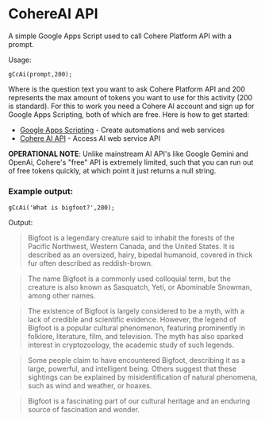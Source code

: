 # CohereAI API

A simple Google Apps Script used to call Cohere Platform API with a prompt. 

Usage:

`gCcAi(prompt,200);`

Where <prompt> is the question text you want to ask Cohere Platform API and 200 represents the max amount of tokens you want to use for this activity (200 is standard). For this to work you need a Cohere AI account and sign up for Google Apps Scripting, both of which are free. Here is how to get started:

- [Google Apps Scripting](https://www.google.com/script/start/) - Create automations and web services
- [Cohere AI API](https://cohere.com) - Access AI web service API

<B>OPERATIONAL NOTE</b>: Unlike mainstream AI API's like Google Gemini and OpenAi, Cohere's "free" API is extremely limited, such that you can run out of free tokens quickly, at which point it just returns a null string.

### Example output:

`gCcAi('What is bigfoot?',200);`

Output:

>Bigfoot is a legendary creature said to inhabit the forests of the Pacific Northwest, Western Canada, and the United States. It is described as an oversized, hairy, bipedal humanoid, covered in thick fur often described as reddish-brown.

>The name Bigfoot is a commonly used colloquial term, but the creature is also known as Sasquatch, Yeti, or Abominable Snowman, among other names.

>The existence of Bigfoot is largely considered to be a myth, with a lack of credible and scientific evidence. However, the legend of Bigfoot is a popular cultural phenomenon, featuring prominently in folklore, literature, film, and television. The myth has also sparked interest in cryptozoology, the academic study of such legends.

>Some people claim to have encountered Bigfoot, describing it as a large, powerful, and intelligent being. Others suggest that these sightings can be explained by misidentification of natural phenomena, such as wind and weather, or hoaxes.

>Bigfoot is a fascinating part of our cultural heritage and an enduring source of fascination and wonder.

